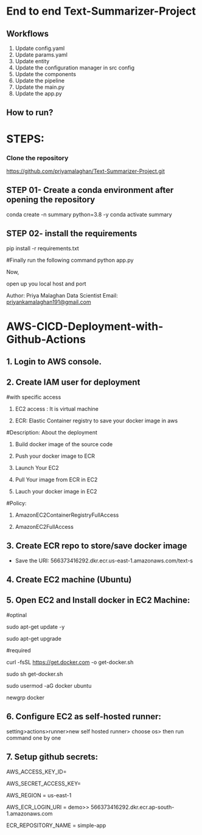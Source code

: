 # End to end Text-Summarizer-Project

## Workflows

1. Update config.yaml
2. Update params.yaml 
3. Update entity
4. Update the configuration manager in src config
5. Update the components
6. Update the pipeline
7. Update the main.py
8. Update the app.py

## How to run?
# STEPS:
### Clone the repository

https://github.com/priyamalaghan/Text-Summarizer-Project.git

## STEP 01- Create a conda environment after opening the repository
conda create -n summary python=3.8 -y
conda activate summary

## STEP 02- install the requirements
pip install -r requirements.txt

#Finally run the following command
python app.py

Now,

open up you local host and port

Author: Priya Malaghan
Data Scientist
Email: priyankamalaghan191@gmail.com

# AWS-CICD-Deployment-with-Github-Actions

## 1. Login to AWS console.
## 2. Create IAM user for deployment
#with specific access

1. EC2 access : It is virtual machine

2. ECR: Elastic Container registry to save your docker image in aws


#Description: About the deployment

1. Build docker image of the source code

2. Push your docker image to ECR

3. Launch Your EC2 

4. Pull Your image from ECR in EC2

5. Lauch your docker image in EC2

#Policy:

1. AmazonEC2ContainerRegistryFullAccess

2. AmazonEC2FullAccess

## 3. Create ECR repo to store/save docker image
- Save the URI: 566373416292.dkr.ecr.us-east-1.amazonaws.com/text-s

## 4. Create EC2 machine (Ubuntu)

## 5. Open EC2 and Install docker in EC2 Machine:
#optinal

sudo apt-get update -y

sudo apt-get upgrade

#required

curl -fsSL https://get.docker.com -o get-docker.sh

sudo sh get-docker.sh

sudo usermod -aG docker ubuntu

newgrp docker

## 6. Configure EC2 as self-hosted runner:
setting>actions>runner>new self hosted runner> choose os> then run command one by one

## 7. Setup github secrets:
AWS_ACCESS_KEY_ID=

AWS_SECRET_ACCESS_KEY=

AWS_REGION = us-east-1

AWS_ECR_LOGIN_URI = demo>>  566373416292.dkr.ecr.ap-south-1.amazonaws.com

ECR_REPOSITORY_NAME = simple-app